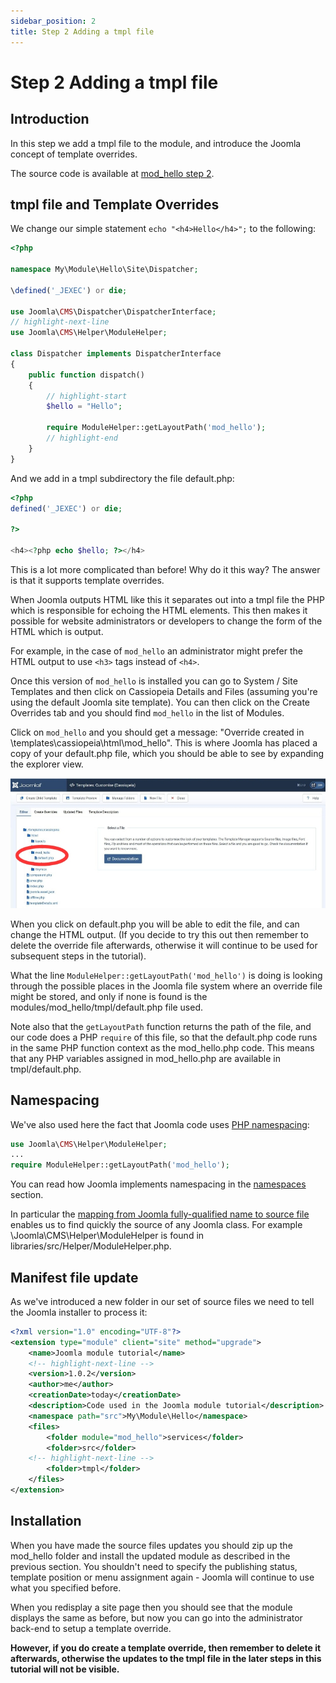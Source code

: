 ```yaml
---
sidebar_position: 2
title: Step 2 Adding a tmpl file
---
```


Step 2 Adding a tmpl file
=========================

## Introduction

In this step we add a tmpl file to the module, and introduce the Joomla concept of template overrides. 

The source code is available at [mod_hello step 2](https://github.com/joomla/manual-examples/tree/main/module-tutorial/step2_tmpl_file).

## tmpl file and Template Overrides

We change our simple statement `echo "<h4>Hello</h4>";` to the following:

```php title="mod_hello/src/Dispatcher/Dispatcher.php"
<?php

namespace My\Module\Hello\Site\Dispatcher;

\defined('_JEXEC') or die;

use Joomla\CMS\Dispatcher\DispatcherInterface;
// highlight-next-line
use Joomla\CMS\Helper\ModuleHelper;

class Dispatcher implements DispatcherInterface
{
    public function dispatch()
    {
        // highlight-start
        $hello = "Hello";

        require ModuleHelper::getLayoutPath('mod_hello');
        // highlight-end
    }
}
```

And we add in a tmpl subdirectory the file default.php:

```php title="mod_hello/tmpl/default.php"
<?php
defined('_JEXEC') or die;

?>

<h4><?php echo $hello; ?></h4>
```

This is a lot more complicated than before! Why do it this way? The answer is that it supports template overrides.

When Joomla outputs HTML like this it separates out into a tmpl file the PHP which is responsible for echoing the HTML elements. 
This then makes it possible for website administrators or developers to change the form of the HTML which is output.

For example, in the case of `mod_hello` an administrator might prefer the HTML output to use `<h3>` tags instead of `<h4>`.

Once this version of `mod_hello` is installed you can go to System / Site Templates and then click on Cassiopeia Details and Files (assuming you're using the default Joomla site template). You can then click on the Create Overrides tab and you should find `mod_hello` in the list of Modules.

Click on `mod_hello` and you should get a message: "Override created in \templates\cassiopeia\html\mod_hello". This is where Joomla has placed a copy of your default.php file, which you should be able to see by expanding the explorer view.

![mod_hello template override](./_assets/template-override-mod-hello.jpg "mod_hello template override")

When you click on default.php you will be able to edit the file, and can change the HTML output. (If you decide to try this out then remember to delete the override file afterwards, otherwise it will continue to be used for subsequent steps in the tutorial).

What the line `ModuleHelper::getLayoutPath('mod_hello')` is doing is looking through the possible places in the Joomla file system where an override file might be stored, and only if none is found is the modules/mod_hello/tmpl/default.php file used.

Note also that the `getLayoutPath` function returns the path of the file, and our code does a PHP `require` of this file, so that the default.php code runs in the same PHP function context as the mod_hello.php code. 
This means that any PHP variables assigned in mod_hello.php are available in tmpl/default.php. 

## Namespacing

We've also used here the fact that Joomla code uses [PHP namespacing](https://www.php.net/manual/en/language.namespaces.php): 

```php title="mod_hello/mod_hello.php"
use Joomla\CMS\Helper\ModuleHelper;
...
require ModuleHelper::getLayoutPath('mod_hello');
```

You can read how Joomla implements namespacing in the [namespaces](../../../general-concepts/namespaces/index.md) section. 

In particular the [mapping from Joomla fully-qualified name to source file](../../../general-concepts/namespaces/joomla-namespace-prefixes.md) enables us to find quickly the source of any Joomla class. 
For example \Joomla\CMS\Helper\ModuleHelper is found in libraries/src/Helper/ModuleHelper.php. 

## Manifest file update

As we've introduced a new folder in our set of source files we need to tell the Joomla installer to process it:

```xml title="mod_hello/mod_hello.xml"
<?xml version="1.0" encoding="UTF-8"?>
<extension type="module" client="site" method="upgrade">
    <name>Joomla module tutorial</name>
    <!-- highlight-next-line -->
    <version>1.0.2</version>
    <author>me</author>
    <creationDate>today</creationDate>
    <description>Code used in the Joomla module tutorial</description>
    <namespace path="src">My\Module\Hello</namespace>
    <files>
        <folder module="mod_hello">services</folder>
        <folder>src</folder>
    <!-- highlight-next-line -->
        <folder>tmpl</folder>
    </files>
</extension>
```

## Installation

When you have made the source files updates you should zip up the mod_hello folder and install the updated module as described in the previous section.
You shouldn't need to specify the publishing status, template position or menu assignment again - Joomla will continue to use what you specified before.

When you redisplay a site page then you should see that the module displays the same as before, but now you can go into the administrator back-end to setup a template override.

**However, if you do create a template override, then remember to delete it afterwards, otherwise the updates to the tmpl file in the later steps in this tutorial will not be visible.** 